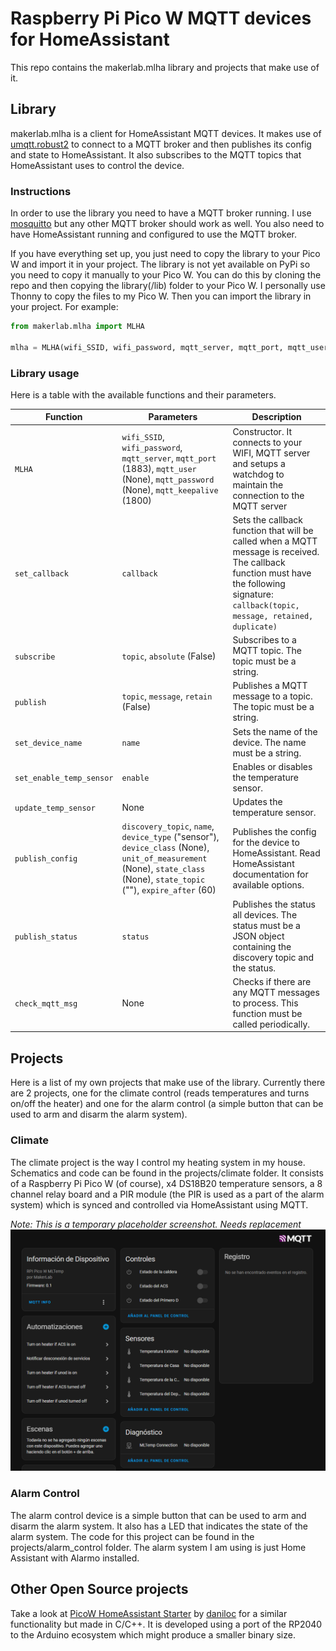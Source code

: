 # Raspberry Pi Pico W MQTT devices for HomeAssistant

This repo contains the makerlab.mlha library and projects that make use of it.

## Library
makerlab.mlha is a client for HomeAssistant MQTT devices. It makes use of [umqtt.robust2](https://github.com/fizista/micropython-umqtt.robust2) to connect to a MQTT broker and then publishes its config and state to HomeAssistant. It also subscribes to the MQTT topics that HomeAssistant uses to control the device.

### Instructions
In order to use the library you need to have a MQTT broker running. I use [mosquitto](https://mosquitto.org/) but any other MQTT broker should work as well. You also need to have HomeAssistant running and configured to use the MQTT broker.

If you have everything set up, you just need to copy the library to your Pico W and import it in your project. The library is not yet available on PyPi so you need to copy it manually to your Pico W. You can do this by cloning the repo and then copying the library(/lib) folder to your Pico W. I personally use Thonny to copy the files to my Pico W.
Then you can import the library in your project. For example:
```python
from makerlab.mlha import MLHA 

mlha = MLHA(wifi_SSID, wifi_password, mqtt_server, mqtt_port, mqtt_user, mqtt_password)
```

### Library usage
Here is a table with the available functions and their parameters.

| Function | Parameters | Description |
|----------|------------|-------------|
| `MLHA` | `wifi_SSID`, `wifi_password`, `mqtt_server`, `mqtt_port` (1883), `mqtt_user` (None), `mqtt_password` (None), `mqtt_keepalive` (1800) | Constructor. It connects to your WIFI, MQTT server and setups a watchdog to maintain the connection to the MQTT server |
| `set_callback` | `callback` | Sets the callback function that will be called when a MQTT message is received. The callback function must have the following signature: `callback(topic, message, retained, duplicate)` |
| `subscribe` | `topic`, `absolute` (False) | Subscribes to a MQTT topic. The topic must be a string. |
| `publish` | `topic`, `message`, `retain` (False) | Publishes a MQTT message to a topic. The topic must be a string. |
| `set_device_name` | `name` | Sets the name of the device. The name must be a string. |
| `set_enable_temp_sensor` | `enable` | Enables or disables the temperature sensor. |
| `update_temp_sensor` | None | Updates the temperature sensor. |
| `publish_config` | `discovery_topic`, `name`, `device_type` ("sensor"), `device_class` (None), `unit_of_measurement` (None), `state_class` (None), `state_topic` (""), `expire_after` (60) | Publishes the config for the device to HomeAssistant. Read HomeAssistant documentation for available options. |
| `publish_status` | `status` | Publishes the status all devices. The status must be a JSON object containing the discovery topic and the status. |
| `check_mqtt_msg` | None | Checks if there are any MQTT messages to process. This function must be called periodically. |

## Projects

Here is a list of my own projects that make use of the library.
Currently there are 2 projects, one for the climate control (reads temperatures and turns on/off the heater) and one for the alarm control (a simple button that can be used to arm and disarm the alarm system).

### Climate

The climate project is the way I control my heating system in my house. Schematics and code can be found in the projects/climate folder.
It consists of a Raspberry Pi Pico W (of course), x4 DS18B20 temperature sensors, a 8 channel relay board and a PIR module (the PIR is used as a part of the alarm system) which is synced and controlled via HomeAssistant using MQTT.

*Note: This is a temporary placeholder screenshot. Needs replacement*
![Climate device in HomeAssistant](/projects/climate/screenshots/mqtt_ha.png)

### Alarm Control

The alarm control device is a simple button that can be used to arm and disarm the alarm system. It also has a LED that indicates the state of the alarm system. The code for this project can be found in the projects/alarm_control folder.
The alarm system I am using is just Home Assistant with Alarmo installed.

## Other Open Source projects

Take a look at [PicoW HomeAssistant Starter](https://github.com/daniloc/PicoW_HomeAssistant_Starter) by [daniloc](https://github.com/daniloc) for a similar functionality but made in C/C++. It is developed using a port of the RP2040 to the Arduino ecosystem which might produce a smaller binary size.
